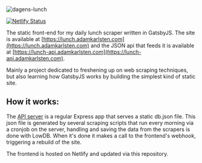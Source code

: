 ![dagens-lunch](https://user-images.githubusercontent.com/13545738/55440263-6130d380-55a7-11e9-8ffa-e33315478f41.PNG)

[![Netlify Status](https://api.netlify.com/api/v1/badges/d29a0133-0f84-482f-8417-1061b82f9320/deploy-status)](https://app.netlify.com/sites/jovial-hypatia-66462f/deploys)

The static front-end for my daily lunch scraper written in GatsbyJS. The site is available at [https://lunch.adamkarlsten.com](https://lunch.adamkarlsten.com) and the JSON api that feeds it is available at [https://lunch-api.adamkarlsten.com](https://lunch-api.adamkarlsten.com).

Mainly a project dedicated to freshening up on web scraping techniques, but also learning how GatsbyJS works by building the simplest kind of static site.

## How it works:

The [API server](https://github.com/akarlsten/lunch-api) is a regular Express app that serves a static db.json file. This json file is generated by several scraping scripts that run every morning via a cronjob on the server, handling and saving the data from the scrapers is done with LowDB. When it's done it makes a call to the frontend's webhook, triggering a rebuild of the site.

The frontend is hosted on Netlify and updated via this repository.
